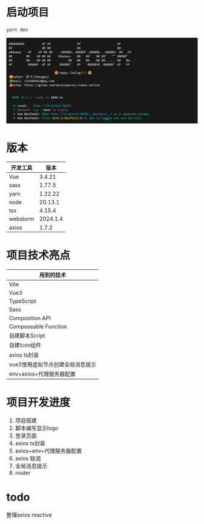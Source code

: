 # 启动项目

```shell
yarn dev
```
![dev console](./attachment/imgs/cmd.png)

# 版本

| 开发工具     | 版本       |
|----------|----------|
| Vue      | 3.4.21   |
| sass     | 1.77.5   |
| yarn     | 1.22.22  |
| node     | 20.13.1  |
| tsx      | 4.15.4   |
| webstorm | 2024.1.4 |
| axios    | 1.7.2    |


# 项目技术亮点

| 用到的技术                |
|----------------------|
| Vite                 |
| Vue3                 |
| TypeScript           |
| Sass                 |
| Composition API      |
| Composeable Function |
| 自建脚本Script           |
| 自建Icon组件             |
| axios ts封装           |
| vue3使用虚拟节点创建全局消息提示   |
| env+axios+代理服务器配置    |


# 项目开发进度

1. 项目搭建
2. 脚本编写显示logo
3. 登录页面
4. axios ts封装
5. axios+env+代理服务器配置
6. axios 联调
7. 全局消息提示
8. router

# todo
整理axios
reactive